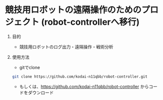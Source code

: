# 競技用ロボットの遠隔操作のためのプロジェクト (robot-controllerへ移行)

1. 目的
   - 競技用ロボットのログ出力・遠隔操作・戦術分析

3. 使用方法
   - gitでclone
   ```bash
   git clone https://github.com/kodai-n11qbb/robot-controller.git
   ```
   - もしくは、https://github.com/kodai-n11qbb/robot-controller からコードをダウンロード
